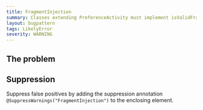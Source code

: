 ```yaml
---
title: FragmentInjection
summary: Classes extending PreferenceActivity must implement isValidFragment such that it does not unconditionally return true to prevent vulnerability to fragment injection attacks.
layout: bugpattern
tags: LikelyError
severity: WARNING
---
```


<!--
*** AUTO-GENERATED, DO NOT MODIFY ***
To make changes, edit the @BugPattern annotation or the explanation in docs/bugpattern.
-->


## The problem


## Suppression
Suppress false positives by adding the suppression annotation `@SuppressWarnings("FragmentInjection")` to the enclosing element.
